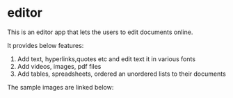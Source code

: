 # editor
This is an editor app that lets the users to edit documents online.

It provides below features:

1. Add text, hyperlinks,quotes etc and edit text it in various fonts
2. Add videos, images, pdf files
3. Add tables, spreadsheets, ordered an unordered lists to their documents

The sample images are linked below:

